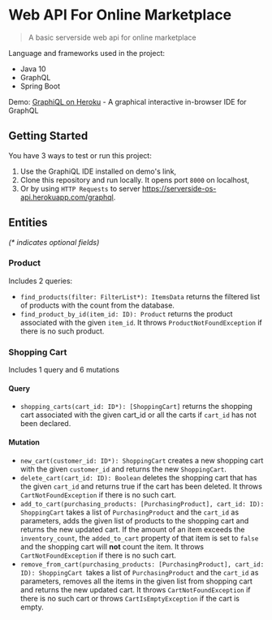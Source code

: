 
# Web API For Online Marketplace 
> A basic serverside web api for online marketplace

Language and frameworks used in the project:
- Java 10
- GraphQL
- Spring Boot

Demo: [GraphiQL on Heroku](https://serverside-os-api.herokuapp.com/graphiql) - A graphical interactive in-browser IDE for GraphQL
## Getting Started
You have 3 ways to test or run this project:
 1. Use the GraphiQL IDE installed on demo's link,
 2. Clone this repository and run locally. It opens port `8000` on localhost,
 3. Or by using `HTTP Requests` to server https://serverside-os-api.herokuapp.com/graphql.
 
## Entities
 *(\* indicates optional fields)*
 ### Product
 Includes 2 queries:
  - `find_products(filter: FilterList*): ItemsData` returns the filtered list of products with the count from the database.
  - `find_product_by_id(item_id: ID): Product` returns the product associated with the given `item_id`. It throws `ProductNotFoundException` if there is no such product.
  
 ### Shopping Cart
 Includes 1 query and 6 mutations
  #### Query
  - `shopping_carts(cart_id: ID*): [ShoppingCart]` returns the shopping cart associated with the given cart_id or all the carts if `cart_id` has not been declared.
  #### Mutation
  - `new_cart(customer_id: ID*): ShoppingCart` creates a new shopping cart with the given `customer_id` and returns the new `ShoppingCart`.
  - `delete_cart(cart_id: ID): Boolean` deletes the shopping cart that has the given `cart_id` and returns true if the cart has been deleted. It throws `CartNotFoundException` if there is no such cart.
  - `add_to_cart(purchasing_products: [PurchasingProduct], cart_id: ID): ShoppingCart` takes a list of `PurchasingProduct` and the `cart_id` as parameters, adds the given list of products to the shopping cart and returns the new updated cart. If the amount of an item exceeds the `inventory_count`, the `added_to_cart` property of that item is set to `false` and the shopping cart will **not** count the item. It throws `CartNotFoundException` if there is no such cart. 
  - `remove_from_cart(purchasing_products: [PurchasingProduct], cart_id: ID): ShoppingCart `takes a list of `PurchasingProduct` and the `cart_id` as parameters, removes all the items in the given list from shopping cart and returns the new updated cart. It throws `CartNotFoundException` if there is no such cart or throws `CartIsEmptyException` if the cart is empty. 
  

